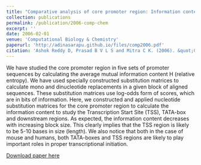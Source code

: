 ```yaml
---
title: "Comparative analysis of core promoter region: Information content from mono and dinucleotide substitution matrices"
collection: publications
permalink: /publication/2006-comp-chem
excerpt: ''
date: 2006-02-01
venue: 'Computational Biology & Chemistry'
paperurl: 'http://adinasarapu.github.io/files/comp2006.pdf'
citation: 'Ashok Reddy D, Prasad B V L S and Mitra C K. (2006). &quot;Comparative analysis of core promoter region: Information content from mono and dinucleotide substitution matrices.&quot; <i>Comput Biol Chem</i>. 30, 58-62.'
---
```

We have studied the core promoter region in five sets of promoter sequences by calculating the average mutual information content H (relative entropy). We have used specially constructed substitution matrices to calculate mono and dinucleotide replacements in a given block of aligned sequences. These substitution matrices use log-odds form of scores, which are in bits of information. Here, we constructed and applied nucleotide substitution matrices for the core promoter region to calculate the information content to study the Transcription Start Site (TSS), TATA-box and downstream regions. As expected, the information content decreases with increasing block size. This clearly implies that the TSS region is likely to be 5-10 bases in size (length). We also notice that both in the case of mouse and humans, both TATA-boxes and TSS regions are likely to play important roles in proper transcriptional initiation.

[Download paper here](http://adinasarapu.github.io/files/comp2006.pdf)
